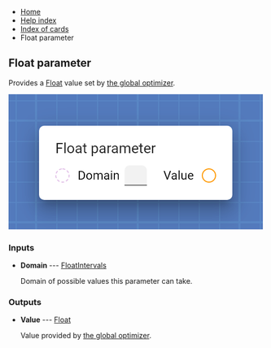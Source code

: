 <ul class="breadcrumb">
    <li><a href="">Home</a></li>
    <li><a href="help.html">Help index</a></li>
    <li><a href="cards/">Index of cards</a></li>
    <li>Float parameter</li>
</ul>

## Float parameter

Provides a [Float](types/Float.html) value set by [the global optimizer](work_screen.html#tune-parameters-automatically).

![Float parameter](assets/img/cards/parameterFloat.png)


### Inputs


* **Domain** --- [FloatIntervals](types/FloatIntervals.html)

  Domain of possible values this parameter can take.





### Outputs


* **Value** --- [Float](types/Float.html)

  Value provided by [the global optimizer](work_screen.html#tune-parameters-automatically).




